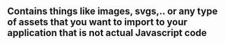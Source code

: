 ## Contains things like images, svgs,.. or any type of assets that you want to import to your application that is not actual Javascript code